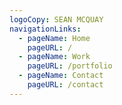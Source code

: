 ```yaml
---
logoCopy: SEAN MCQUAY
navigationLinks:
  - pageName: Home
    pageURL: /
  - pageName: Work
    pageURL: /portfolio
  - pageName: Contact
    pageURL: /contact
---
```

